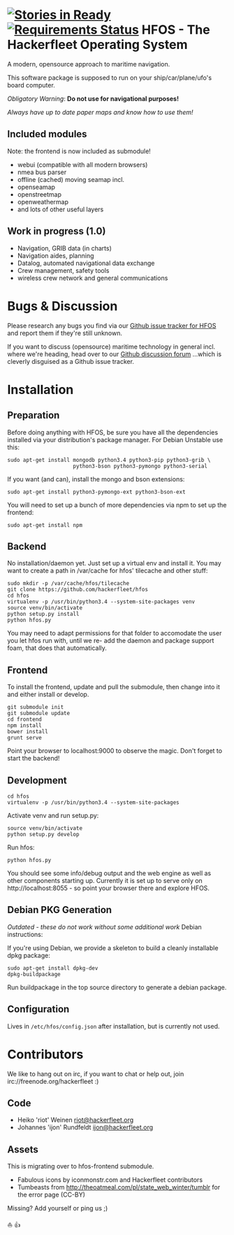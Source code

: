 [![Stories in Ready](https://badge.waffle.io/Hackerfleet/hfos.png?label=ready&title=Ready)](https://waffle.io/Hackerfleet/hfos)
[![Requirements Status](https://requires.io/github/Hackerfleet/hfos/requirements.svg?branch=master)](https://requires.io/github/Hackerfleet/hfos/requirements/?branch=master)
HFOS - The Hackerfleet Operating System
=======================================

A modern, opensource approach to maritime navigation.

This software package is supposed to run on your ship/car/plane/ufo's board computer.

_Obligatory Warning_: **Do not use for navigational purposes!**

_Always have up to date paper maps and know how to use them!_

Included modules
----------------

Note: the frontend is now included as submodule!

* webui (compatible with all modern browsers)
* nmea bus parser
* offline (cached) moving seamap incl.
 * openseamap
 * openstreetmap
 * openweathermap
 * and lots of other useful layers

Work in progress (1.0)
----------------------

* Navigation, GRIB data (in charts)
* Navigation aides, planning
* Datalog, automated navigational data exchange
* Crew management, safety tools
* wireless crew network and general communications

Bugs & Discussion
=================

Please research any bugs you find via our [Github issue tracker for HFOS](https://github.com/hackerfleet/hfos/issues)
and report them if they're still unknown.

If you want to discuss (opensource) maritime technology in general incl. where we're heading, head over to our
[Github discussion forum](https://github.com/hackerfleet/discussion/issues)
...which is cleverly disguised as a Github issue tracker.

Installation
============

Preparation
-----------

Before doing anything with HFOS, be sure you have all the dependencies installed via your distribution's package manager.
For Debian Unstable use this:

    sudo apt-get install mongodb python3.4 python3-pip python3-grib \
                         python3-bson python3-pymongo python3-serial

If you want (and can), install the mongo and bson extensions:

    sudo apt-get install python3-pymongo-ext python3-bson-ext

You will need to set up a bunch of more dependencies via npm to set up the frontend:

    sudo apt-get install npm

Backend
-------

No installation/daemon yet. Just set up a virtual env and install it.
You may want to create a path in /var/cache for hfos' tilecache and other stuff:

    sudo mkdir -p /var/cache/hfos/tilecache
    git clone https://github.com/hackerfleet/hfos
    cd hfos
    virtualenv -p /usr/bin/python3.4 --system-site-packages venv
    source venv/bin/activate
    python setup.py install
    python hfos.py


You may need to adapt permissions for that folder to accomodate the user you let hfos run with, until we re-
add the daemon and package support foam, that does that automatically.

Frontend
--------

To install the frontend, update and pull the submodule, then change into it and either install or develop.

    git submodule init
    git submodule update
    cd frontend
    npm install
    bower install
    grunt serve

Point your browser to localhost:9000 to observe the magic. Don't forget to start the backend!

Development
-----------

    cd hfos
    virtualenv -p /usr/bin/python3.4 --system-site-packages

Activate venv and run setup.py:

    source venv/bin/activate
    python setup.py develop

Run hfos:

    python hfos.py

You should see some info/debug output and the web engine as well as other components starting up.
Currently it is set up to serve only on http://localhost:8055 - so point your browser there and explore HFOS.

Debian PKG Generation
---------------------

*Outdated - these do not work without some additional work* Debian instructions:

If you're using Debian, we provide a skeleton to build a cleanly installable dpkg package:

    sudo apt-get install dpkg-dev
    dpkg-buildpackage

Run buildpackage in the top source directory to generate a debian package.


Configuration
-------------

Lives in `/etc/hfos/config.json` after installation, but is currently not used.


Contributors
============

We like to hang out on irc, if you want to chat or help out, 
join irc://freenode.org/hackerfleet :)


Code
----

* Heiko 'riot' Weinen <riot@hackerfleet.org>
* Johannes 'ijon' Rundfeldt <ijon@hackerfleet.org>

Assets
------

This is migrating over to hfos-frontend submodule.

* Fabulous icons by iconmonstr.com and Hackerfleet contributors
* Tumbeasts from http://theoatmeal.com/pl/state_web_winter/tumblr for the error page (CC-BY)

Missing? Add yourself or ping us ;)

:boat: :+1:
